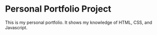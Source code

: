 

# Personal Portfolio Project
This is my personal portfolio. It shows my knowledge of HTML, CSS, and Javascript.
